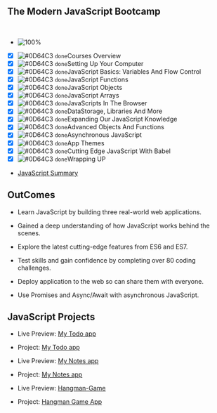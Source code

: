 ## The Modern JavaScript Bootcamp
<br />

- ![100%](https://progress-bar.dev/100/?title=Done)

- [x] ![#0D64C3](https://via.placeholder.com/12/0D64C3/000000?text=+) `done`Courses Overview
- [x] ![#0D64C3](https://via.placeholder.com/12/0D64C3/000000?text=+) `done`Setting Up Your Computer
- [x] ![#0D64C3](https://via.placeholder.com/12/0D64C3/000000?text=+) `done`JavaScript Basics: Variables And Flow Control
- [x] ![#0D64C3](https://via.placeholder.com/12/0D64C3/000000?text=+) `done`JavaScript Functions
- [x] ![#0D64C3](https://via.placeholder.com/12/0D64C3/000000?text=+) `done`JavaScript Objects
- [x] ![#0D64C3](https://via.placeholder.com/12/0D64C3/000000?text=+) `done`JavaScript Arrays
- [x] ![#0D64C3](https://via.placeholder.com/12/0D64C3/000000?text=+) `done`JavaScripts In The Browser
- [x] ![#0D64C3](https://via.placeholder.com/12/0D64C3/000000?text=+) `done`DataStorage, Libraries And More
- [x] ![#0D64C3](https://via.placeholder.com/12/0D64C3/000000?text=+) `done`Expanding Our JavaScript Knowledge
- [x] ![#0D64C3](https://via.placeholder.com/12/0D64C3/000000?text=+) `done`Advanced Objects And Functions
- [x] ![#0D64C3](https://via.placeholder.com/12/0D64C3/000000?text=+) `done`Asynchronous JavaScript
- [x] ![#0D64C3](https://via.placeholder.com/12/0D64C3/000000?text=+) `done`App Themes
- [x] ![#0D64C3](https://via.placeholder.com/12/0D64C3/000000?text=+) `done`Cutting Edge JavaScript With Babel
- [x] ![#0D64C3](https://via.placeholder.com/12/0D64C3/000000?text=+) `done`Wrapping UP

* [JavaScript Summary](https://github.com/fetian-debug/JS_story)

## OutComes

* Learn JavaScript by building three real-world web applications.

* Gained a deep understanding of how JavaScript works behind the scenes.

* Explore the latest cutting-edge features from ES6 and ES7.

* Test skills and gain confidence by completing over 80 coding challenges.

* Deploy application to the web so can share them with everyone.

* Use Promises and Async/Await with asynchronous JavaScript.

## JavaScript Projects

- Live Preview: [My Todo app](http://fetian-todo.surge.sh/)

- Project: [My Todo app](https://github.com/fetian-debug/fetian-todo)


- Live Preview: [My Notes app](http://fetian-notes.surge.sh/)

- Project: [My Notes app](https://github.com/fetian-debug/fetian-notes)


- Live Preview: [Hangman-Game](http://fetian-hangman.surge.sh/)

- Project: [Hangman Game App](https://github.com/fetian-debug/fetian-hangman)

